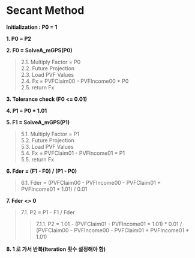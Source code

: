 # Secant Method

**Initialization : P0 = 1**

**1. P0 = P2**

**2. F0 = SolveA_mGPS(P0)**

>2.1. Multiply Factor = P0  
>2.2. Future Projection  
>2.3. Load PVF Values  
>2.4. Fx = PVFClaim00 - PVFIncome00 * P0  
>2.5. return Fx

**3. Tolerance check (F0 <= 0.01)**

**4. P1 = P0 * 1.01**

**5. F1 = SolveA_mGPS(P1)**

>5.1. Multiply Factor = P1  
>5.2. Future Projection  
>5.3. Load PVF Values  
>5.4. Fx = PVFClaim01 - PVFIncome01 * P1  
>5.5. return Fx

**6. Fder = (F1 - F0) / (P1 - P0)**

> 6.1. Fder = (PVFClaim00 - PVFIncome00 - PVFClaim01 + PVFIncome01 * 1.01) / 0.01

**7. Fder <> 0**

>7.1. P2 = P1 - F1 / Fder  
>>7.1.1. P2 = 1.01 - (PVFClaim01 - PVFIncome01 * 1.01) * 0.01 / (PVFClaim00 - PVFIncome00 - PVFClaim01 + PVFIncome01 * 1.01)

**8. 1 로 가서 반복(Iteration 횟수 설정해야 함)**
